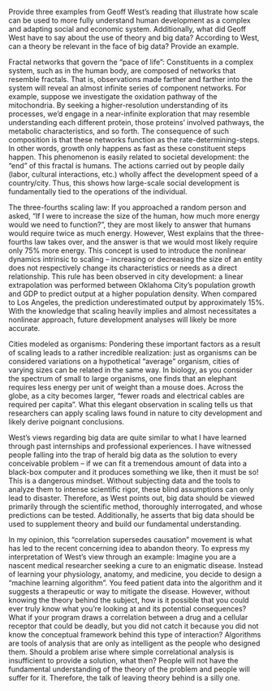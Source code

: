 Provide three examples from Geoff West’s reading that illustrate how scale can be used to more fully understand human development as a complex and adapting social and economic system.  Additionally, what did Geoff West have to say about the use of theory and big data?  According to West, can a theory be relevant in the face of big data?  Provide an example.

  Fractal networks that govern the “pace of life”:  Constituents in a complex system, such as in the human body, are composed of networks that resemble fractals.  That is, observations made farther and farther into the system will reveal an almost infinite series of component networks.  For example, suppose we investigate the oxidation pathway of the mitochondria.  By seeking a higher-resolution understanding of its processes, we’d engage in a near-infinite exploration that may resemble understanding each different protein, those proteins’ involved pathways, the metabolic characteristics, and so forth.  The consequence of such composition is that these networks function as the rate-determining-steps.  In other words, growth only happens as fast as these constituent steps happen.  This phenomenon is easily related to societal development:  the “end” of this fractal is humans.  The actions carried out by people daily (labor, cultural interactions, etc.) wholly affect the development speed of a country/city.  Thus, this shows how large-scale social development is fundamentally tied to the operations of the individual.
  
  The three-fourths scaling law:  If you approached a random person and asked, “If I were to increase the size of the human, how much more energy would we need to function?”, they are most likely to answer that humans would require twice as much energy.  However, West explains that the three-fourths law takes over, and the answer is that we would most likely require only 75% more energy.  This concept is used to introduce the nonlinear dynamics intrinsic to scaling – increasing or decreasing the size of an entity does not respectively change its characteristics or needs as a direct relationship.  This rule has been observed in city development: a linear extrapolation was performed between Oklahoma City’s population growth and GDP to predict output at a higher population density.  When compared to Los Angeles, the prediction underestimated output by approximately 15%.  With the knowledge that scaling heavily implies and almost necessitates a nonlinear approach, future development analyses will likely be more accurate.
  
  Cities modeled as organisms:  Pondering these important factors as a result of scaling leads to a rather incredible realization: just as organisms can be considered variations on a hypothetical “average” organism, cities of varying sizes can be related in the same way.  In biology, as you consider the spectrum of small to large organisms, one finds that an elephant requires less energy per unit of weight than a mouse does.  Across the globe, as a city becomes larger, “fewer roads and electrical cables are required per capita”.  What this elegant observation in scaling tells us that researchers can apply scaling laws found in nature to city development and likely derive poignant conclusions. 
  
  West’s views regarding big data are quite similar to what I have learned through past internships and professional experiences.  I have witnessed people falling into the trap of herald big data as the solution to every conceivable problem – if we can fit a tremendous amount of data into a black-box computer and it produces something we like, then it must be so!  This is a dangerous mindset.  Without subjecting data and the tools to analyze them to intense scientific rigor, these blind assumptions can only lead to disaster.  Therefore, as West points out, big data should be viewed primarily through the scientific method, thoroughly interrogated, and whose predictions can be tested.  Additionally, he asserts that big data should be used to supplement theory and build our fundamental understanding.

  In my opinion, this “correlation supersedes causation” movement is what has led to the recent concerning idea to abandon theory.  To express my interpretation of West’s view through an example:
Imagine you are a nascent medical researcher seeking a cure to an enigmatic disease.  Instead of learning your physiology, anatomy, and medicine, you decide to design a “machine learning algorithm”.  You feed patient data into the algorithm and it suggests a therapeutic or way to mitigate the disease.  However, without knowing the theory behind the subject, how is it possible that you could ever truly know what you’re looking at and its potential consequences?  What if your program draws a correlation between a drug and a cellular receptor that could be deadly, but you did not catch it because you did not know the conceptual framework behind this type of interaction?   Algorithms are tools of analysis that are only as intelligent as the people who designed them.  Should a problem arise where simple correlational analysis is insufficient to provide a solution, what then?  People will not have the fundamental understanding of the theory of the problem and people will suffer for it.  Therefore, the talk of leaving theory behind is a silly one. 
